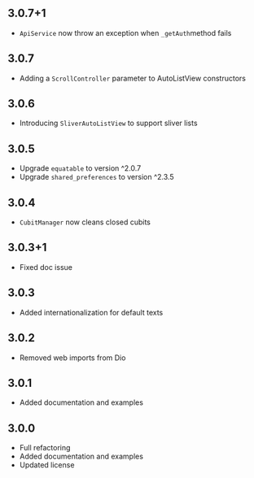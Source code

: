 ## 3.0.7+1

* `ApiService` now throw an exception when `_getAuth`method fails

## 3.0.7

* Adding a `ScrollController` parameter to AutoListView constructors

## 3.0.6

* Introducing `SliverAutoListView` to support sliver lists

## 3.0.5

* Upgrade `equatable` to version ^2.0.7
* Upgrade `shared_preferences` to version ^2.3.5

## 3.0.4

* `CubitManager` now cleans closed cubits 

## 3.0.3+1

* Fixed doc issue

## 3.0.3

* Added internationalization for default texts

## 3.0.2

* Removed web imports from Dio

## 3.0.1

* Added documentation and examples

## 3.0.0

* Full refactoring
* Added documentation and examples
* Updated license